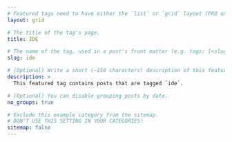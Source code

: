 ```yaml
---
# Featured tags need to have either the `list` or `grid` layout (PRO only).
layout: grid

# The title of the tag's page.
title: IDE

# The name of the tag, used in a post's front matter (e.g. tags: [<slug>]).
slug: ide

# (Optional) Write a short (~150 characters) description of this featured tag.
description: >
  This featured tag contains posts that are tagged `ide`.

# (Optional) You can disable grouping posts by date.
no_groups: true

# Exclude this example category from the sitemap.
# DON'T USE THIS SETTING IN YOUR CATEGORIES!
sitemap: false
---
```

